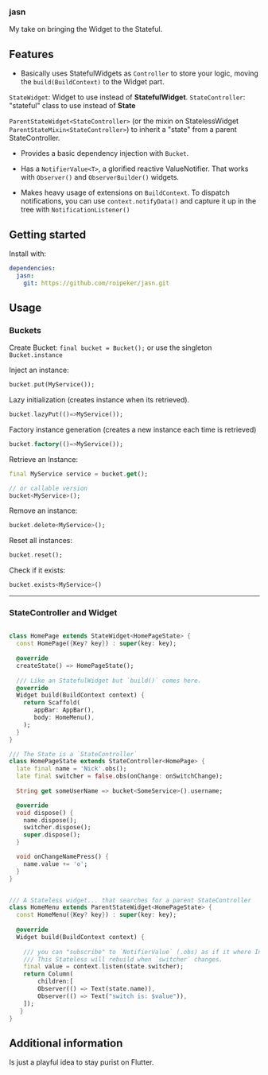 ### jasn

My take on bringing the Widget to the Stateful.

## Features

- Basically uses StatefulWidgets as `Controller` to store your logic, moving the `build(BuildContext)` to 
the Widget part.

`StateWidget`: Widget to use instead of **StatefulWidget**.
`StateController`: "stateful" class to use instead of **State**

`ParentStateWidget<StateController>` (or the mixin on StatelessWidget `ParentStateMixin<StateController>`)
to inherit a "state" from a parent StateController.

- Provides a basic dependency injection with `Bucket`.

- Has a `NotifierValue<T>`, a glorified reactive ValueNotifier. That works with `Observer()` and `ObserverBuilder()` widgets.

- Makes heavy usage of extensions on `BuildContext`.
To dispatch notifications, you can use `context.notifyData()` and capture it up in the tree with `NotificationListener()`

## Getting started

Install with:

```yaml
dependencies:
  jasn:
    git: https://github.com/roipeker/jasn.git
```


## Usage


### Buckets

Create Bucket:
`final bucket = Bucket();`
or use the singleton `Bucket.instance`


Inject an instance:
```dart
bucket.put(MyService());
```

Lazy initialization (creates instance when its retrieved).
```dart
bucket.lazyPut(()=>MyService());
```

Factory instance generation (creates a new instance each time is retrieved)
```dart
bucket.factory(()=>MyService());
```

Retrieve an Instance:
```dart
final MyService service = bucket.get();

// or callable version 
bucket<MyService>();
``` 

Remove an instance:
```dart
bucket.delete<MyService>();
```

Reset all instances:
```dart
bucket.reset();
```

Check if it exists:
```dart
bucket.exists<MyService>()
```

---

### StateController and Widget

```dart

class HomePage extends StateWidget<HomePageState> {
  const HomePage({Key? key}) : super(key: key);
  
  @override
  createState() => HomePageState();
 
  /// Like an StatefulWidget but `build()` comes here.  
  @override
  Widget build(BuildContext context) {
    return Scaffold(
       appBar: AppBar(),
       body: HomeMenu(),
    );
  }
}

/// The State is a `StateController`
class HomePageState extends StateController<HomePage> {
  late final name = 'Nick'.obs();
  late final switcher = false.obs(onChange: onSwitchChange);
  
  String get someUserName => bucket<SomeService>().username;

  @override
  void dispose() {
    name.dispose();
    switcher.dispose();
    super.dispose();
  }

  void onChangeNamePress() {
    name.value += 'o';
  }
}


/// A Stateless widget... that searches for a parent StateController
class HomeMenu extends ParentStateWidget<HomePageState> {
  const HomeMenu({Key? key}) : super(key: key);
  
  @override
  Widget build(BuildContext context) {
    
    /// you can "subscribe" to `NotifierValue` (.obs) as if it where InheritedWidgets.
    /// This Stateless will rebuild when `switcher` changes.
    final value = context.listen(state.switcher);
    return Column(
        children:[
        Observer(() => Text(state.name)),
        Observer(() => Text("switch is: $value")),
    ]);
   }
}

```

## Additional information

Is just a playful idea to stay purist on Flutter.
